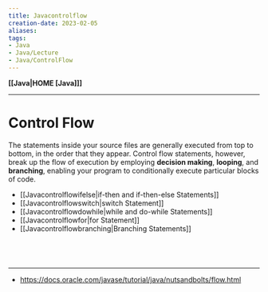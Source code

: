 ```yaml
---
title: Javacontrolflow
creation-date: 2023-02-05
aliases:
tags:
- Java
- Java/Lecture
- Java/ControlFlow
---
```

**[[Java|HOME [Java]]]**

---
# Control Flow
The statements inside your source files are generally executed from top to bottom, in the order that they appear. Control flow statements, however, break up the flow of execution by employing **decision making**, **looping**, and **branching**, enabling your program to conditionally execute particular blocks of code.
- [[Javacontrolflowifelse|if-then and if-then-else Statements]]
- [[Javacontrolflowswitch|switch Statement]]
- [[Javacontrolflowdowhile|while and do-while Statements]]
- [[Javacontrolflowfor|for Statement]]
- [[Javacontrolflowbranching|Branching Statements]]

<br>

# 
---
- https://docs.oracle.com/javase/tutorial/java/nutsandbolts/flow.html